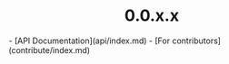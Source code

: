 
<h1 align="center" style="font-weight: bold">
    0.0.x.x
</h1>- [API Documentation](api/index.md)
- [For contributors](contribute/index.md)